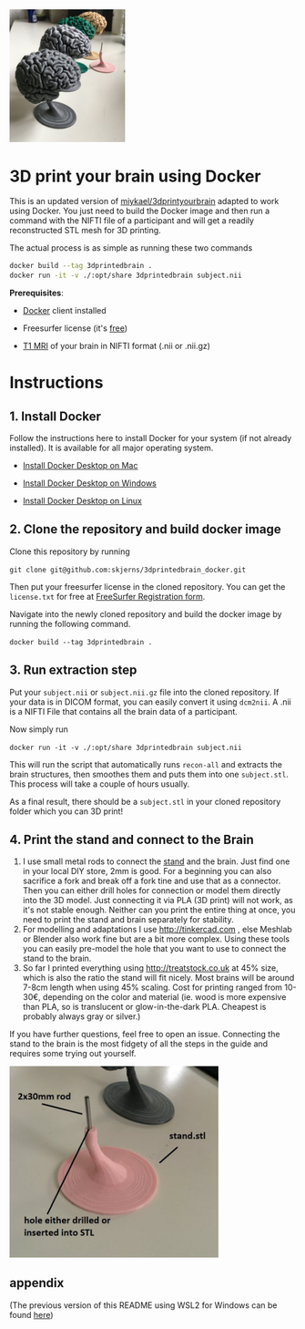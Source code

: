 <img title="" src="./md_assets/3a5b470407b7d8dcfb1e6cfee7a785ca425898a8.jpg" alt="2021-09-11 10.44.37.jpg" width="203" data-align="left">

# 3D print your brain using Docker

This is an updated version of [miykael/3dprintyourbrain](https://github.com/miykael/3dprintyourbrain) adapted to work using Docker. You just need to build the Docker image and then run a command with the NIFTI file of a participant and will get a readily reconstructed STL mesh for 3D printing.

The actual process is as simple as running these two commands 

```bash
docker build --tag 3dprintedbrain .
docker run -it -v ./:opt/share 3dprintedbrain subject.nii
```

**Prerequisites**:

- [Docker](https://www.docker.com/products/docker-desktop/) client installed

- Freesurfer license (it's [free](https://surfer.nmr.mgh.harvard.edu/registration.html))

- [T1 MRI](https://en.wikipedia.org/wiki/Magnetic_resonance_imaging_of_the_brain) of your brain in NIFTI format (.nii or .nii.gz)

# Instructions

## 1. Install Docker

Follow the instructions here to install Docker for your system (if not already installed). It is available for all major operating system.

* [Install Docker Desktop on Mac ](https://docs.docker.com/desktop/install/mac-install/)

* [Install Docker Desktop on Windows](https://docs.docker.com/desktop/install/windows-install/)

* [Install Docker Desktop on Linux](https://docs.docker.com/desktop/install/linux-install/)

## 2. Clone the repository and build docker image

Clone this repository by running

`git clone git@github.com:skjerns/3dprintedbrain_docker.git`

Then put your freesurfer license in the cloned repository. You can get the `license.txt` for free at [FreeSurfer Registration form](https://surfer.nmr.mgh.harvard.edu/registration.html).

Navigate into the newly cloned repository and build the docker image by running the following command. 

`docker build --tag 3dprintedbrain .`

## 3. Run extraction step

Put your `subject.nii` or `subject.nii.gz` file into the cloned repository. If your data is in DICOM format, you can easily convert it using `dcm2nii`. A .nii is a NIFTI File that contains all the brain data of a participant.

Now simply run

`docker run -it -v ./:opt/share 3dprintedbrain subject.nii`

This will run the script that automatically runs `recon-all` and extracts the brain structures, then smoothes them and puts them into one `subject.stl`. This process will take a couple of hours usually.

As a final result, there should be a `subject.stl` in your cloned repository folder which you can 3D print!



## 4. Print the stand and connect to the Brain

1. I use small metal rods  to connect the [stand](https://github.com/skjerns/3dprintyourbrain/blob/master/stand.stl) and the brain. Just find one in your local DIY store, 2mm is good. For a beginning you can also sacrifice a fork and break off a fork tine and use that as a connector. Then you can either drill holes for connection or model them directly into the 3D model. Just connecting it via PLA (3D print) will not work, as it's not stable enough. Neither can you print the entire thing at once, you need to print the stand and brain separately for stability.
2. For modelling and adaptations I use http://tinkercad.com , else Meshlab or Blender also work fine but are a bit more complex. Using these tools you can easily pre-model the hole that you want to use to connect the stand to the brain.
3. So far I printed everything using http://treatstock.co.uk at 45% size, which is also the ratio the stand will fit nicely. Most brains will be around 7-8cm length when using 45% scaling. Cost for printing ranged from 10-30€, depending on the color and material (ie. wood is more expensive than PLA, so is translucent or glow-in-the-dark PLA. Cheapest is probably always gray or silver.)

If you have further questions, feel free to open an issue. Connecting the stand to the brain is the most fidgety of all the steps in the guide and requires some trying out yourself.

<img src="./md_assets/d0b4d2576c06abc6906e0ea98ce6b0b75e08e493.jpg" title="" alt="2021-09-11 09.13.41.jpg" width="367">

## appendix
(The previous version of this README using WSL2 for Windows can be found [here](./README_wsl_version.md))
